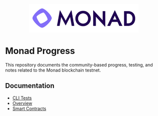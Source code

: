 <p align="center">
  <img src="assets/Monad.jpg" alt="Monad Logo" width="350"/>
</p>

# Monad Progress

This repository documents the community-based progress, testing, and notes related to the Monad blockchain testnet.

## Documentation

- [CLI Tests](docs/monad-cli-test.md)
- [Overview](docs/monad-overview.md)
- [Smart Contracts](docs/monad-smartcontracts.md)
